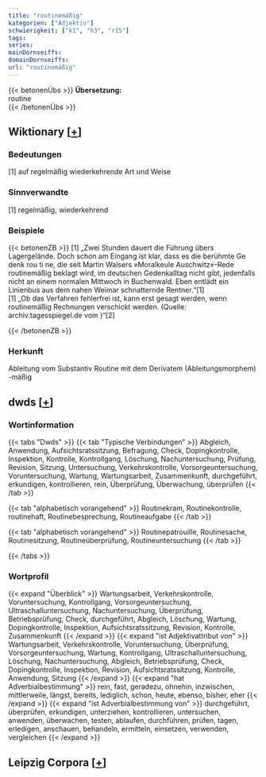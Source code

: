 ```yaml
---
title: "routinemäßig"
kategorien: ["Adjektiv"]
schwierigkeit: ["k1", "h3", "r15"]
tags:
series:
mainDornseiffs:
domainDornseiffs:
url: "routinemäßig"
---
```


{{< betonenÜbs >}}
**Übersetzung:**  
routine  
{{< /betonenÜbs >}}

## Wiktionary [[+](https://de.wiktionary.org/wiki/routinemäßig)]

### Bedeutungen
[1] auf regelmäßig wiederkehrende Art und Weise  

### Sinnverwandte
[1] regelmäßig, wiederkehrend  

### Beispiele
{{< betonenZB >}}
[1] „Zwei Stunden dauert die Führung übers Lagergelände. Doch schon am Eingang ist klar, dass es die berühmte Ge denk rou ti ne, die seit Martin Walsers »Moralkeule Auschwitz«-Rede routinemäßig beklagt wird, im deutschen Gedenkalltag nicht gibt, jedenfalls nicht an einem normalen Mittwoch in Buchenwald. Eben entlädt ein Linienbus aus dem nahen Weimar schnatternde Rentner.“[1]  
[1] „Ob das Verfahren fehlerfrei ist, kann erst gesagt werden, wenn routinemäßig Rechnungen verschickt werden. (Quelle: archiv.tagesspiegel.de vom )“[2]  

{{< /betonenZB >}}
### Herkunft
Ableitung vom Substantiv Routine mit dem Derivatem (Ableitungsmorphem) -mäßig  



## dwds [[+](https://www.dwds.de/wb/routinemäßig)]

### Wortinformation
{{< tabs "Dwds" >}}
{{< tab "Typische Verbindungen" >}}
Abgleich, Anwendung, Aufsichtsratssitzung, Befragung, Check, Dopingkontrolle, Inspektion, Kontrolle, Kontrollgang, Löschung, Nachuntersuchung, Prüfung, Revision, Sitzung, Untersuchung, Verkehrskontrolle, Vorsorgeuntersuchung, Voruntersuchung, Wartung, Wartungsarbeit, Zusammenkunft, durchgeführt, erkundigen, kontrollieren, rein, Überprüfung, Überwachung, überprüfen
{{< /tab >}}

{{< tab "alphabetisch vorangehend" >}}
Routinekram, Routinekontrolle, routinehaft, Routinebesprechung, Routineaufgabe
{{< /tab >}}

{{< tab "alphabetisch vorangehend" >}}
Routinepatrouille, Routinesache, Routinesitzung, Routineüberprüfung, Routineuntersuchung
{{< /tab >}}

{{< /tabs >}}

### Wortprofil
{{< expand "Überblick" >}} Wartungsarbeit, Verkehrskontrolle, Voruntersuchung, Kontrollgang, Vorsorgeuntersuchung, Ultraschalluntersuchung, Nachuntersuchung, Überprüfung, Betriebsprüfung, Check, durchgeführt, Abgleich, Löschung, Wartung, Dopingkontrolle, Inspektion, Aufsichtsratssitzung, Revision, Kontrolle, Zusammenkunft {{< /expand >}}
{{< expand "ist Adjektivattribut von" >}} Wartungsarbeit, Verkehrskontrolle, Voruntersuchung, Überprüfung, Vorsorgeuntersuchung, Wartung, Kontrollgang, Ultraschalluntersuchung, Löschung, Nachuntersuchung, Abgleich, Betriebsprüfung, Check, Dopingkontrolle, Inspektion, Revision, Aufsichtsratssitzung, Kontrolle, Anwendung, Sitzung {{< /expand >}}
{{< expand "hat Adverbialbestimmung" >}} rein, fast, geradezu, ohnehin, inzwischen, mittlerweile, längst, bereits, lediglich, schon, heute, ebenso, bisher, eher {{< /expand >}}
{{< expand "ist Adverbialbestimmung von" >}} durchgeführt, überprüfen, erkundigen, unterziehen, kontrollieren, untersuchen, anwenden, überwachen, testen, ablaufen, durchführen, prüfen, tagen, erledigen, anschauen, behandeln, ermitteln, einsetzen, verwenden, vergleichen {{< /expand >}}

## Leipzig Corpora [[+](https://corpora.uni-leipzig.de/en/res?word=routinemäßig&corpusId=deu_newscrawl-public_2018)]

